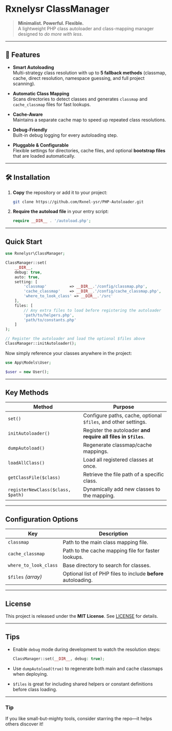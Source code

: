 # Rxnelysr ClassManager

> **Minimalist. Powerful. Flexible.**  
> A lightweight PHP class autoloader and class-mapping manager designed to *do more with less*.

---

## 🚀 Features

- **Smart Autoloading**  
  Multi-strategy class resolution with up to **5 fallback methods** (classmap, cache, direct resolution, namespace guessing, and full project scanning).

- **Automatic Class Mapping**  
  Scans directories to detect classes and generates `classmap` and `cache_classmap` files for fast lookups.

- **Cache-Aware**  
  Maintains a separate cache map to speed up repeated class resolutions.

- **Debug-Friendly**  
  Built-in debug logging for every autoloading step.

- **Pluggable & Configurable**  
  Flexible settings for directories, cache files, and optional **bootstrap files** that are loaded automatically.

---

## 🛠️ Installation

1. **Copy** the repository or add it to your project:
   ```bash
   git clone https://github.com/Rxnel-ysr/PHP-Autoloader.git
    ```

2. **Require the autoload file** in your entry script:

   ```php
   require __DIR__ . '/autoload.php';
   ```

---

## Quick Start

```php
use Rxnelysr\ClassManager;

ClassManager::set(
    __DIR__,
    debug: true,
    auto: true,
    setting: [
        'classmap'          => __DIR__.'/config/classmap.php',
        'cache_classmap'    => __DIR__.'/config/cache_classmap.php',
        'where_to_look_class' => __DIR__.'/src'
    ],
    files: [
        // Any extra files to load before registering the autoloader
        'path/to/helpers.php',
        'path/to/constants.php'
    ]
);

// Register the autoloader and load the optional $files above
ClassManager::initAutoloader();
```

Now simply reference your classes anywhere in the project:

```php
use App\Models\User;

$user = new User();
```

---

## Key Methods

| Method                            | Purpose                                                        |
| --------------------------------- | -------------------------------------------------------------- |
| `set()`                           | Configure paths, cache, optional `$files`, and other settings. |
| `initAutoloader()`                | Register the autoloader **and require all files in `$files`**. |
| `dumpAutoload()`                  | Regenerate classmap/cache mappings.                            |
| `loadAllClass()`                  | Load all registered classes at once.                           |
| `getClassFile($class)`            | Retrieve the file path of a specific class.                    |
| `registerNewClass($class, $path)` | Dynamically add new classes to the mapping.                    |

---

## Configuration Options

| Key                   | Description                                                   |
| --------------------- | ------------------------------------------------------------- |
| `classmap`            | Path to the main class mapping file.                          |
| `cache_classmap`      | Path to the cache mapping file for faster lookups.            |
| `where_to_look_class` | Base directory to search for classes.                         |
| `$files` *(array)*    | Optional list of PHP files to include **before** autoloading. |


---

## License

This project is released under the **MIT License**.
See [LICENSE](./LICENSE) for details.

---

## Tips

* Enable `debug` mode during development to watch the resolution steps:

  ```php
  ClassManager::set(__DIR__, debug: true);
  ```
* Use `dumpAutoload(true)` to regenerate both main and cache classmaps when deploying.
* `$files` is great for including shared helpers or constant definitions before class loading.

---

### Tip

If you like small-but-mighty tools, consider starring the repo—it helps others discover it!

```
